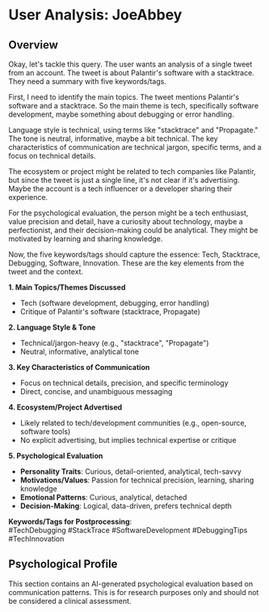 # User Analysis: JoeAbbey

## Overview

<think>
Okay, let's tackle this query. The user wants an analysis of a single tweet from an account. The tweet is about Palantir's software with a stacktrace. They need a summary with five keywords/tags.

First, I need to identify the main topics. The tweet mentions Palantir's software and a stacktrace. So the main theme is tech, specifically software development, maybe something about debugging or error handling.

Language style is technical, using terms like "stacktrace" and "Propagate." The tone is neutral, informative, maybe a bit technical. The key characteristics of communication are technical jargon, specific terms, and a focus on technical details.

The ecosystem or project might be related to tech companies like Palantir, but since the tweet is just a single line, it's not clear if it's advertising. Maybe the account is a tech influencer or a developer sharing their experience.

For the psychological evaluation, the person might be a tech enthusiast, value precision and detail, have a curiosity about technology, maybe a perfectionist, and their decision-making could be analytical. They might be motivated by learning and sharing knowledge.

Now, the five keywords/tags should capture the essence: Tech, Stacktrace, Debugging, Software, Innovation. These are the key elements from the tweet and the context.
</think>

**1. Main Topics/Themes Discussed**  
- Tech (software development, debugging, error handling)  
- Critique of Palantir's software (stacktrace, Propagate)  

**2. Language Style & Tone**  
- Technical/jargon-heavy (e.g., "stacktrace", "Propagate")  
- Neutral, informative, analytical tone  

**3. Key Characteristics of Communication**  
- Focus on technical details, precision, and specific terminology  
- Direct, concise, and unambiguous messaging  

**4. Ecosystem/Project Advertised**  
- Likely related to tech/development communities (e.g., open-source, software tools)  
- No explicit advertising, but implies technical expertise or critique  

**5. Psychological Evaluation**  
- **Personality Traits**: Curious, detail-oriented, analytical, tech-savvy  
- **Motivations/Values**: Passion for technical precision, learning, sharing knowledge  
- **Emotional Patterns**: Curious, analytical, detached  
- **Decision-Making**: Logical, data-driven, prefers technical depth  

**Keywords/Tags for Postprocessing**:  
#TechDebugging #StackTrace #SoftwareDevelopment #DebuggingTips #TechInnovation

## Psychological Profile

This section contains an AI-generated psychological evaluation based on communication patterns. This is for research purposes only and should not be considered a clinical assessment.